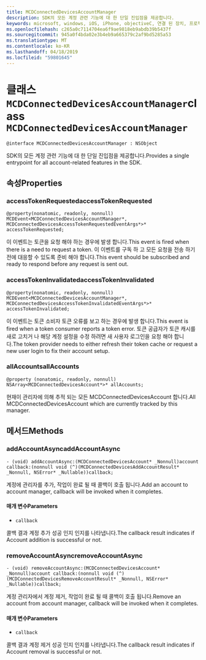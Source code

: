 ```yaml
---
title: MCDConnectedDevicesAccountManager
description: SDK의 모든 계정 관련 기능에 대 한 단일 진입점을 제공합니다.
keywords: microsoft, windows, iOS, iPhone, objectiveC, 연결 된 장치, 프로젝트 로마
ms.openlocfilehash: c265a0c7114704ea6f9ae9818eb9abdb39b5437f
ms.sourcegitcommit: 945a0f4bda02e3b4eb9a665379c2af9bd5285a53
ms.translationtype: MT
ms.contentlocale: ko-KR
ms.lasthandoff: 04/18/2019
ms.locfileid: "59801645"
---
```

# <a name="class-mcdconnecteddevicesaccountmanager"></a><span data-ttu-id="78e9c-104">클래스 `MCDConnectedDevicesAccountManager`</span><span class="sxs-lookup"><span data-stu-id="78e9c-104">class `MCDConnectedDevicesAccountManager`</span></span> 

```
@interface MCDConnectedDevicesAccountManager : NSObject
```  
<span data-ttu-id="78e9c-105">SDK의 모든 계정 관련 기능에 대 한 단일 진입점을 제공합니다.</span><span class="sxs-lookup"><span data-stu-id="78e9c-105">Provides a single entrypoint for all account-related features in the SDK.</span></span>

## <a name="properties"></a><span data-ttu-id="78e9c-106">속성</span><span class="sxs-lookup"><span data-stu-id="78e9c-106">Properties</span></span>

### <a name="accesstokenrequested"></a><span data-ttu-id="78e9c-107">accessTokenRequested</span><span class="sxs-lookup"><span data-stu-id="78e9c-107">accessTokenRequested</span></span>
`@property(nonatomic, readonly, nonnull) MCDEvent<MCDConnectedDevicesAccountManager*, MCDConnectedDevicesAccessTokenRequestedEventArgs*>* accessTokenRequested;`

<span data-ttu-id="78e9c-108">이 이벤트는 토큰을 요청 해야 하는 경우에 발생 합니다.</span><span class="sxs-lookup"><span data-stu-id="78e9c-108">This event is fired when there is a need to request a token.</span></span> <span data-ttu-id="78e9c-109">이 이벤트를 구독 하 고 모든 요청을 전송 하기 전에 대응할 수 있도록 준비 해야 합니다.</span><span class="sxs-lookup"><span data-stu-id="78e9c-109">This event should be subscribed and ready to respond before any request is sent out.</span></span>

### <a name="accesstokeninvalidated"></a><span data-ttu-id="78e9c-110">accessTokenInvalidated</span><span class="sxs-lookup"><span data-stu-id="78e9c-110">accessTokenInvalidated</span></span>
`@property(nonatomic, readonly, nonnull) MCDEvent<MCDConnectedDevicesAccountManager*, MCDConnectedDevicesAccessTokenInvalidatedEventArgs*>* accessTokenInvalidated;`

<span data-ttu-id="78e9c-111">이 이벤트는 토큰 소비자 토큰 오류를 보고 하는 경우에 발생 합니다.</span><span class="sxs-lookup"><span data-stu-id="78e9c-111">This event is fired when a token consumer reports a token error.</span></span> <span data-ttu-id="78e9c-112">토큰 공급자가 토큰 캐시를 새로 고치거 나 해당 계정 설정을 수정 하려면 새 사용자 로그인을 요청 해야 합니다.</span><span class="sxs-lookup"><span data-stu-id="78e9c-112">The token provider needs to either refresh their token cache or request a new user login to fix their account setup.</span></span>

### <a name="allaccounts"></a><span data-ttu-id="78e9c-113">allAccounts</span><span class="sxs-lookup"><span data-stu-id="78e9c-113">allAccounts</span></span>
`@property (nonatomic, readonly, nonnull) NSArray<MCDConnectedDevicesAccount*>* allAccounts;`

<span data-ttu-id="78e9c-114">현재이 관리자에 의해 추적 되는 모든 MCDConnectedDevicesAccount 합니다.</span><span class="sxs-lookup"><span data-stu-id="78e9c-114">All MCDConnectedDevicesAccount which are currently tracked by this manager.</span></span>

## <a name="methods"></a><span data-ttu-id="78e9c-115">메서드</span><span class="sxs-lookup"><span data-stu-id="78e9c-115">Methods</span></span>

### <a name="addaccountasync"></a><span data-ttu-id="78e9c-116">addAccountAsync</span><span class="sxs-lookup"><span data-stu-id="78e9c-116">addAccountAsync</span></span>
`- (void) addAccountAsync:(MCDConnectedDevicesAccount* _Nonnull)account callback:(nonnull void (^)(MCDConnectedDevicesAddAccountResult* _Nonnull, NSError* _Nullable))callback;`

<span data-ttu-id="78e9c-117">계정에 관리자를 추가, 작업이 완료 될 때 콜백이 호출 됩니다.</span><span class="sxs-lookup"><span data-stu-id="78e9c-117">Add an account to account manager, callback will be invoked when it completes.</span></span>

#### <a name="parameters"></a><span data-ttu-id="78e9c-118">매개 변수</span><span class="sxs-lookup"><span data-stu-id="78e9c-118">Parameters</span></span> 
* `callback`

<span data-ttu-id="78e9c-119">콜백 결과 계정 추가 성공 인지 인지를 나타냅니다.</span><span class="sxs-lookup"><span data-stu-id="78e9c-119">The callback result indicates if Account addition is successful or not.</span></span> 

### <a name="removeaccountasync"></a><span data-ttu-id="78e9c-120">removeAccountAsync</span><span class="sxs-lookup"><span data-stu-id="78e9c-120">removeAccountAsync</span></span>
`- (void) removeAccountAsync:(MCDConnectedDevicesAccount* _Nonnull)account callback:(nonnull void (^)(MCDConnectedDevicesRemoveAccountResult* _Nonnull, NSError* _Nullable))callback;`

<span data-ttu-id="78e9c-121">계정 관리자에서 계정 제거, 작업이 완료 될 때 콜백이 호출 됩니다.</span><span class="sxs-lookup"><span data-stu-id="78e9c-121">Remove an account from account manager, callback will be invoked when it completes.</span></span>

#### <a name="parameters"></a><span data-ttu-id="78e9c-122">매개 변수</span><span class="sxs-lookup"><span data-stu-id="78e9c-122">Parameters</span></span> 
* `callback` 

 <span data-ttu-id="78e9c-123">콜백 결과 계정 제거 성공 인지 인지를 나타냅니다.</span><span class="sxs-lookup"><span data-stu-id="78e9c-123">The callback result indicates if Account removal is successful or not.</span></span> 